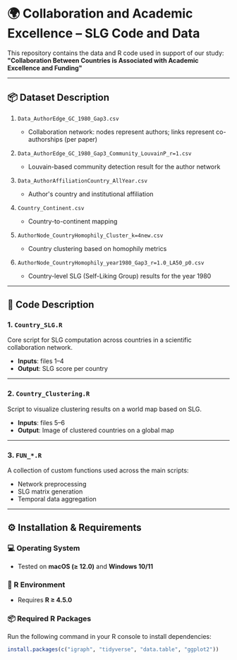 # 🌍 Collaboration and Academic Excellence – SLG Code and Data

This repository contains the data and R code used in support of our study:  
**"Collaboration Between Countries is Associated with Academic Excellence and Funding"**

---

## 📦 Dataset Description

1. `Data_AuthorEdge_GC_1980_Gap3.csv`  
   - Collaboration network: nodes represent authors; links represent co-authorships (per paper)

2. `Data_AuthorEdge_GC_1980_Gap3_Community_LouvainP_r=1.csv`  
   - Louvain-based community detection result for the author network

3. `Data_AuthorAffiliationCountry_AllYear.csv`  
   - Author's country and institutional affiliation

4. `Country_Continent.csv`  
   - Country-to-continent mapping

5. `AuthorNode_CountryHomophily_Cluster_k=4new.csv`  
   - Country clustering based on homophily metrics

6. `AuthorNode_CountryHomophily_year1980_Gap3_r=1.0_LA50_p0.csv`  
   - Country-level SLG (Self-Liking Group) results for the year 1980

---

## 🧠 Code Description

### 1. `Country_SLG.R`  
Core script for SLG computation across countries in a scientific collaboration network.

- **Inputs**: files 1–4  
- **Output**: SLG score per country

---

### 2. `Country_Clustering.R`  
Script to visualize clustering results on a world map based on SLG.

- **Inputs**: files 5–6  
- **Output**: Image of clustered countries on a global map

---

### 3. `FUN_*.R`  
A collection of custom functions used across the main scripts:

- Network preprocessing  
- SLG matrix generation  
- Temporal data aggregation

---

## ⚙️ Installation & Requirements

### 💻 Operating System
- Tested on **macOS (≥ 12.0)** and **Windows 10/11**

### 🧮 R Environment
- Requires **R ≥ 4.5.0**

### 📦 Required R Packages

Run the following command in your R console to install dependencies:

```r
install.packages(c("igraph", "tidyverse", "data.table", "ggplot2"))

